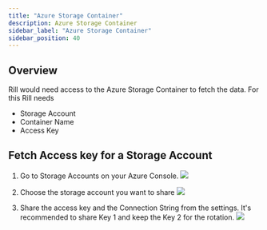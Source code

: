 ```yaml
---
title: "Azure Storage Container"
description: Azure Storage Container
sidebar_label: "Azure Storage Container"
sidebar_position: 40
---
```

## Overview

Rill would need access to the Azure Storage Container to fetch the data. For this Rill needs 
* Storage Account
* Container Name
* Access Key

## Fetch Access key for a Storage Account

1. Go to Storage Accounts on your Azure Console.
![](https://images.contentful.com/ve6smfzbifwz/01q8c4i8bmP92JSQO7fXBK/81187ee95eacae80f597e888b0874d4e/0aa8f8b-Screen_Shot_2020-10-02_at_1.21.43_AM.png)

2. Choose the storage account you want to share
![](https://images.contentful.com/ve6smfzbifwz/5FV4ysIlKlxFhypnFcU6LD/7c6ceb18dd8db93177505c2d494448ae/43d7355-Screen_Shot_2020-10-02_at_1.22.44_AM.png)

3. Share the access key and the Connection String from the settings. It's recommended to share Key 1 and keep the Key 2 for the rotation.
![](https://images.contentful.com/ve6smfzbifwz/5FGt6CwBzccU5m9k5jtNMb/78e9f3b030281a25779771a4365b36eb/3f0b401-Screen_Shot_2020-10-02_at_1.24.18_AM.png)
